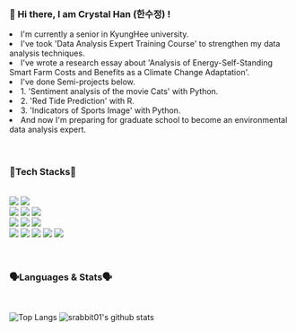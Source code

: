 <!--
**srabbit01/srabbit01** is a ✨ _special_ ✨ repository because its `README.md` (this file) appears on your GitHub profile.

Here are some ideas to get you started:

- 🔭 I’m currently working on studying 'Data Science' to collaborate with 'Environment Data'
- 🌱 I’m currently learning DataScience
- 👯 I’m looking to collaborate on 'Environment Data Analysis'
- 🤔 I’m looking for help with ...
- 💬 Ask me about 'Basic Environmental Knowledge'
- 📫 How to reach me: srabbit01@naver.com
- 😄 Pronouns: She
- ⚡ Fun fact: ...
align=center
-->

<div> 
 <div> 
 
  <h3> 🤚 Hi there, I am Crystal Han (한수정) ! </h3>
  <li> I'm currently a senior in KyungHee university. </li>
  <li> I've took 'Data Analysis Expert Training Course' to strengthen my data analysis techniques. </li>
  <li> I've wrote a research essay about 'Analysis of Energy-Self-Standing Smart Farm Costs and Benefits as a Climate Change Adaptation'.</li>
  <li> I've done Semi-projects below. </li>
  <li> 1. 'Sentiment analysis of the movie Cats' with Python. </li>
  <li> 2. 'Red Tide Prediction' with R. </li>
  <li> 3. 'Indicators of Sports Image' with Python. </li>
  <li> And now I'm preparing for graduate school to become an environmental data analysis expert. </li>
 </div>
 
  <div> 
   <br>
   <br>
   <h3> 🔧Tech Stacks🔧 </h3>
   <br>
   <img src="https://img.shields.io/badge/python-3670A0?style=for-the-badge&logo=python&logoColor=ffdd54">
   <img src="https://img.shields.io/badge/r-%23276DC3.svg?style=for-the-badge&logo=r&logoColor=white">
  
   <br>
   <img src="https://img.shields.io/badge/pandas-%23150458.svg?style=for-the-badge&logo=pandas&logoColor=white">
   <img src="https://img.shields.io/badge/numpy-%23013243.svg?style=for-the-badge&logo=numpy&logoColor=white">
   <img src="https://img.shields.io/badge/opencv-%23white.svg?style=for-the-badge&logo=opencv&logoColor=white">
   <br>
   <img src="https://img.shields.io/badge/scikit--learn-%23F7931E.svg?style=for-the-badge&logo=scikit-learn&logoColor=white">
   <img src="https://img.shields.io/badge/TensorFlow-%23FF6F00.svg?style=for-the-badge&logo=TensorFlow&logoColor=white">
   <img src="https://img.shields.io/badge/Keras-%23D00000.svg?style=for-the-badge&logo=Keras&logoColor=white">
   <br>
   <img src="https://img.shields.io/badge/Anaconda-%2344A833.svg?style=for-the-badge&logo=anaconda&logoColor=white">
   <img src="https://img.shields.io/badge/Spyder-838485?style=for-the-badge&logo=spyder%20ide&logoColor=maroon">
   <img src="https://img.shields.io/badge/mariaDB-003545?style=for-the-badge&logo=mariaDB&logoColor=white">
   <img src="https://img.shields.io/badge/cent%20os-002260?style=for-the-badge&logo=centos&logoColor=F0F0F0">
   <img src="https://img.shields.io/badge/Oracle-F80000?style=for-the-badge&logo=oracle&logoColor=white">
  </div>
  
  
  <div>
   <br>
   <br>
   <h3> 🗣Languages & Stats🗣 </h3>
   <br>
   
   ![Top Langs](https://github-readme-stats.vercel.app/api/top-langs/?username=srabbit01&layout=compact&theme=flag-india)
   ![srabbit01's github stats](https://github-readme-stats.vercel.app/api?username=srabbit01&show_icons=true&theme=flag-india)
   
   <br>
  </div> 
</div>
